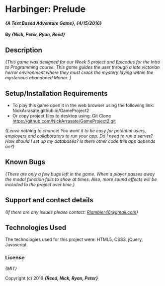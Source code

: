# Harbinger: Prelude

#### _{A Text Based Adventure Game}, {4/15/2016}_

#### By _**{Nick, Peter, Ryan, Reed}**_

## Description

_{This game was designed for our Week 5 project and Epicodus for the Intro to Programming course. This game guides the user through a late victorian horror environment where they must crack the mystery laying within the mysterious abandoned Manor.  }_

## Setup/Installation Requirements

* To play this game open it in the web browser using the following link: NickArrasate.github.io/GameProject2
* Or copy project files to desktop using: Git Clone https://github.com/NickArrasate/GameProject2.git

_{Leave nothing to chance! You want it to be easy for potential users, employers and collaborators to run your app. Do I need to run a server? How should I set up my databases? Is there other code this app depends on?}_

## Known Bugs

_{There are only a few bugs left in the game. When a player passes away the modal function fails to show at times. Also, more sound effects will be included to the project over time.}_

## Support and contact details

_{If there are any issues please contact: Rlambier46@gmail.com}_

## Technologies Used

The technologies used for this project were: HTML5, CSS3, jQuery, Javascript.

### License

*{MIT}*

Copyright (c) 2016 **_{Reed, Nick, Ryan, Peter}_**
